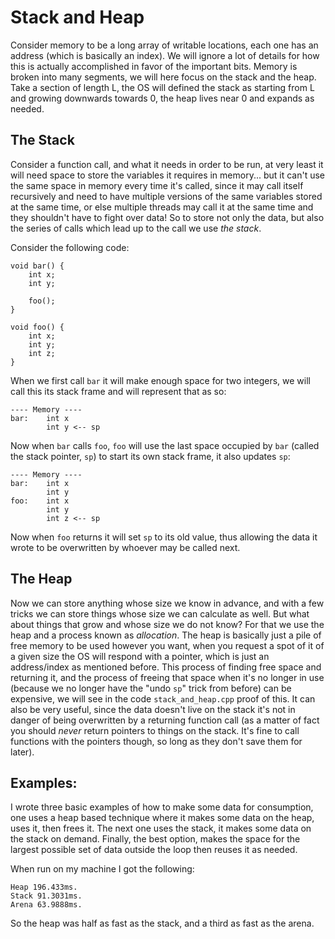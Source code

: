 # Stack and Heap

Consider memory to be a long array of writable locations, each one has an address (which is basically an index). We will ignore a lot of details for how this is actually accomplished in favor of the important bits. Memory is broken into many segments, we will here focus on the stack and the heap. Take a section of length L, the OS will defined the stack as starting from L and growing downwards towards 0, the heap lives near 0 and expands as needed. 

## The Stack
Consider a function call, and what it needs in order to be run, at very least it will need space to store the variables it requires in memory... but it can't use the same space in memory every time it's called, since it may call itself recursively and need to have multiple versions of the same variables stored at the same time, or else multiple threads may call it at the same time and they shouldn't have to fight over data! So to store not only the data, but also the series of calls which lead up to the call we use _the stack_.

Consider the following code:

```
void bar() {
	int x;
	int y;

	foo();
}

void foo() {
	int x;
	int y;
	int z;
}
```

When we first call `bar` it will make enough space for two integers, we will call this its stack frame and will represent that as so:

```
---- Memory ----
bar:    int x
        int y <-- sp
```

Now when `bar` calls `foo`, `foo` will use the last space occupied by `bar` (called the stack pointer, `sp`) to start its own stack frame, it also updates `sp`:

```
---- Memory ----
bar:    int x
        int y
foo:    int x
        int y
        int z <-- sp
```

Now when `foo` returns it will set `sp` to its old value, thus allowing the data it wrote to be overwritten by whoever may be called next.

## The Heap

Now we can store anything whose size we know in advance, and with a few tricks we can store things whose size we can calculate as well. But what about things that grow and whose size we do not know? For that we use the heap and a process known as _allocation_. The heap is basically just a pile of free memory to be used however you want, when you request a spot of it of a given size the OS will respond with a pointer, which is just an address/index as mentioned before. This process of finding free space and returning it, and the process of freeing that space when it's no longer in use (because we no longer have the "undo `sp`" trick from before) can be expensive, we will see in the code `stack_and_heap.cpp` proof of this. It can also be very useful, since the data doesn't live on the stack it's not in danger of being overwritten by a returning function call (as a matter of fact you should _never_ return pointers to things on the stack. It's fine to call functions with the pointers though, so long as they don't save them for later).

## Examples:

I wrote three basic examples of how to make some data for consumption, one uses a heap based technique where it makes some data on the heap, uses it, then frees it. The next one uses the stack, it makes some data on the stack on demand. Finally, the best option, makes the space for the largest possible set of data outside the loop then reuses it as needed.

When run on my machine I got the following:
```
Heap 196.433ms.
Stack 91.3031ms.
Arena 63.9888ms.
```

So the heap was half as fast as the stack, and a third as fast as the arena.